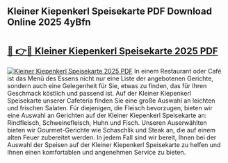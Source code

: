 ## Kleiner Kiepenkerl Speisekarte PDF Download Online 2025 4yBfn

# <h2><a href="http://gcaoafc.nevu.top/?p=Kleiner+Kiepenkerl+Speisekarte">🔗 👉🔴 Kleiner Kiepenkerl Speisekarte 2025 PDF</a></h2>

[![Kleiner Kiepenkerl Speisekarte 2025 PDF](https://i.imgur.com/dBaPXMq.png)](http://gcaoafc.nevu.top/?p=Kleiner+Kiepenkerl+Speisekarte)
In einem Restaurant oder Café ist das Menü des Essens nicht nur eine Liste der angebotenen Gerichte, sondern auch eine Gelegenheit für Sie, etwas zu finden, das für Ihren Geschmack köstlich und passend ist. Auf der Kleiner Kiepenkerl Speisekarte unserer Cafeteria finden Sie eine große Auswahl an leichten und frischen Salaten. Für diejenigen, die Fleisch bevorzugen, bieten wir eine Auswahl an Gerichten auf der Kleiner Kiepenkerl Speisekarte an: Rindfleisch, Schweinefleisch, Huhn und Fisch. Unseren Auserwählten bieten wir Gourmet-Gerichte wie Schaschlik und Steak an, die auf einem alten Feuer zubereitet werden. In jedem Fall sind wir bereit, Ihnen bei der Auswahl der Speisen auf der Kleiner Kiepenkerl Speisekarte zu helfen und Ihnen einen komfortablen und angenehmen Service zu bieten.
